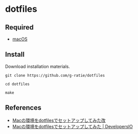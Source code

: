 # dotfiles


## Required

- [macOS](https://www.apple.com/jp/macos/)

## Install

Download installation materials.

```shell
git clone https://github.com/g-ratie/dotfiles
```


```shell
cd dotfiles
```


```shell
make
```

## References

- [Macの環境をdotfilesでセットアップしてみた改](https://zenn.dev/tsukuboshi/articles/6e82aef942d9af)
- [Macの環境をdotfilesでセットアップしてみた \| DevelopersIO](https://dev.classmethod.jp/articles/joined-mac-dotfiles-customize/)
